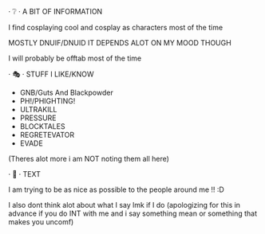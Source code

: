 · ❔ · A BIT OF INFORMATION 

I find cosplaying cool and cosplay as characters most of the time

MOSTLY DNUIF/DNUID 
IT DEPENDS ALOT ON MY MOOD THOUGH 

I will probably be offtab most of the time



· 🎭 · STUFF I LIKE/KNOW

- GNB/Guts And Blackpowder 
- PH!/PHIGHTING!
- ULTRAKILL
- PRESSURE
- BLOCKTALES
- REGRETEVATOR
- EVADE

(Theres alot more i am NOT noting them all here)



· 💭 · TEXT

I am trying to be as nice as possible to the people around me !! :D

I also dont think alot about what I say  lmk if I do
(apologizing for this in advance 
if you do INT with me and i say something mean or something that makes you uncomf)
